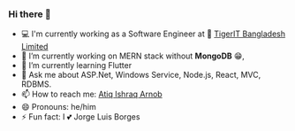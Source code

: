 ### Hi there 👋
- 💻 I'm currently working as a Software Engineer at 🐯 <a href="http://www.tigerit.com/">TigerIT Bangladesh Limited</a>
- 🔭 I’m currently working on MERN stack without <b>MongoDB</b> 😁, 
- 🌱 I’m currently learning Flutter
- 💬 Ask me about ASP.Net, Windows Service, Node.js, React, MVC, RDBMS. 
- 📫 How to reach me: <a href="https://www.linkedin.com/in/atiq-ishraq-arnob/">Atiq Ishraq Arnob</a>
- 😄 Pronouns: he/him
- ⚡ Fun fact: I 💕 Jorge Luis Borges

<!--
**or-nob/or-nob** is a ✨ _special_ ✨ repository because its `README.md` (this file) appears on your GitHub profile.

Here are some ideas to get you started:

- 🔭 I’m currently working on ...
- 🌱 I’m currently learning ...
- 👯 I’m looking to collaborate on ...
- 🤔 I’m looking for help with ...
- 💬 Ask me about ...
- 📫 How to reach me: ...
- 😄 Pronouns: ...
- ⚡ Fun fact: ...
-->

